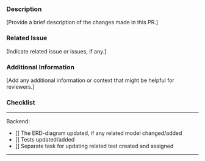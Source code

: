 ### Description
[Provide a brief description of the changes made in this PR.]

### Related Issue
[Indicate related issue or issues, if any.]

### Additional Information
[Add any additional information or context that might be helpful for reviewers.]

### Checklist

---
Backend:
- [] The ERD-diagram updated, if any related model changed/added
- [] Tests updated/added  
- [] Separate task for updating related test created and assigned
---